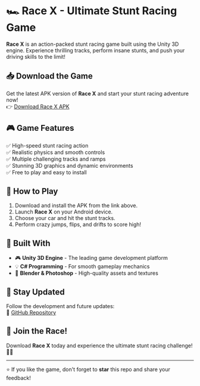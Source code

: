 # 🏎️ Race X - Ultimate Stunt Racing Game

**Race X** is an action-packed stunt racing game built using the Unity 3D engine. Experience thrilling tracks, perform insane stunts, and push your driving skills to the limit!

## 📥 Download the Game
Get the latest APK version of **Race X** and start your stunt racing adventure now!  
👉 [Download Race X APK](https://drive.google.com/file/d/10t50hs3YwOehTi804MH2SILJ3PWKBro0/view?usp=sharing)

## 🎮 Game Features
✅ High-speed stunt racing action  
✅ Realistic physics and smooth controls  
✅ Multiple challenging tracks and ramps  
✅ Stunning 3D graphics and dynamic environments  
✅ Free to play and easy to install  

## 🚀 How to Play
1. Download and install the APK from the link above.
2. Launch **Race X** on your Android device.
3. Choose your car and hit the stunt tracks.
4. Perform crazy jumps, flips, and drifts to score high!

## 🔧 Built With
- 🎮 **Unity 3D Engine** - The leading game development platform
- 💡 **C# Programming** - For smooth gameplay mechanics
- 🎨 **Blender & Photoshop** - High-quality assets and textures

## 📣 Stay Updated
Follow the development and future updates:  
🔗 [GitHub Repository](https://github.com/itssaqlain06/Race-X)  

## 🏁 Join the Race!
Download **Race X** today and experience the ultimate stunt racing challenge! 🚗💨

---
⭐ If you like the game, don't forget to **star** this repo and share your feedback!
